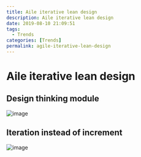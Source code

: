 ```yaml
---
title: Aile iterative lean design
description: Aile iterative lean design
date: 2019-08-10 21:09:51
tags:
  - Trends
categories: [Trends]
permalink: agile-iterative-lean-design
---
```


# Aile iterative lean design

## Design thinking module

![image](design-thinking.jpg)

## Iteration instead of increment

![image](agile-iterative-lean-design.jpg)
